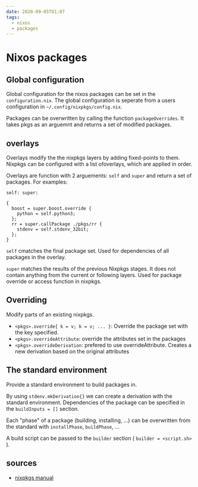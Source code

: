 ```yaml
---
date: 2020-09-05T01:07
tags:
  - nixos
  - packages
---
```


# Nixos packages

## Global configuration

Global configuration for the nixos packages can be set in the `configuration.nix`. The global
configuration is seperate from a users configuration in `~/.config/nixpkgs/config.nix`.

Packages can be overwritten by calling the function `packageOverrides`. It takes pkgs as an
arguemnt and returns a set of modified packages.

## overlays

Overlays modify the the nixpkgs layers by adding fixed-points to them. Nixpkgs can be configured
with a list ofoverlays, which are applied in order.

Overlays are function with 2 arguements: `self` and `super` and return a set of packages. For
examples:

```
self: super:

{
  boost = super.boost.override {
    python = self.python3;
  };
  rr = super.callPackage ./pkgs/rr {
    stdenv = self.stdenv_32bit;
  };
}
```

`self` cmatches the final package set. Used for dependencies of all packages in the overlay.

`super` matches the results of the previous Nixpkgs stages. It does not contain anything from the
current or following layers. Used for package override or access function in nixpkgs.

## Overriding

Modify parts of an existing nixpkgs.

* `<pkgs>.override{ k = v; k = v; ... }`: Override the package set with the key specified.
* `<pkgs>.overrideAttribute`: override the attributes set in the packages
* `<pkgs>.overrideDerivation`: prefered to use overrideAttribute. Creates a new derivation based on
  the original attributes

## The standard environment

Provide a standard environment to build packages in.

By using `stdenv.mkDerivation{}` we can create a derivation with the standard environment.
Dependencies of the package can be specified in the `buildInputs = []` section.

Each "phase" of a package (building, installing, ...) can be overwritten from the standard with
`installPhase`, `buildPhase`, ...

A build script can be passed to the `builder` section ( `builder = <script.sh>` ).

## sources

* [nixpkgs manual](https://nixos.org/manual/nixpkgs/stable/#idm140737320645520)
